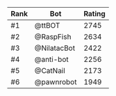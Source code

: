Rank|Bot|Rating
---|---|---
#1|@ttBOT|2745
#2|@RaspFish|2634
#3|@NilatacBot|2422
#4|@anti-bot|2256
#5|@CatNail|2173
#6|@pawnrobot|1949
